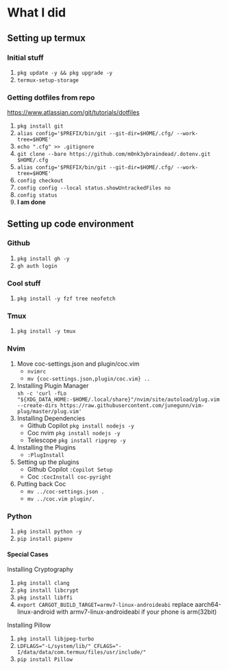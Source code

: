 # What I did

## Setting up termux

### Initial stuff

1. `pkg update -y && pkg upgrade -y`
1. `termux-setup-storage`

### Getting dotfiles from repo

<https://www.atlassian.com/git/tutorials/dotfiles>

1. `pkg install git`
1. `alias config='$PREFIX/bin/git --git-dir=$HOME/.cfg/ --work-tree=$HOME'`
1. `echo ".cfg" >> .gitignore`
1. `git clone --bare https://github.com/m0nk3ybraindead/.dotenv.git $HOME/.cfg`
1. `alias config='$PREFIX/bin/git --git-dir=$HOME/.cfg/ --work-tree=$HOME'`
1. `config checkout`
1. `config config --local status.showUntrackedFiles no`
1. `config status`
1. **I am done**

## Setting up code environment

### Github

1. `pkg install gh -y`
1. `gh auth login`

### Cool stuff

1. `pkg install -y fzf tree neofetch`

### Tmux

1. `pkg install -y tmux`

### Nvim

1. Move coc-settings.json and plugin/coc.vim
    * `nvimrc`
    * `mv {coc-settings.json,plugin/coc.vim} ..`
1. Installing Plugin Manager \
    `sh -c 'curl -fLo "${XDG_DATA_HOME:-$HOME/.local/share}"/nvim/site/autoload/plug.vim
    --create-dirs https://raw.githubusercontent.com/junegunn/vim-plug/master/plug.vim'`
1. Installing Dependencies
    * Github Copilot `pkg install nodejs -y`
    * Coc nvim `pkg install nodejs -y`
    * Telescope `pkg install ripgrep -y`
1. Installing the Plugins
    * `:PlugInstall`
1. Setting up the plugins
    * Github Copilot `:Copilot Setup`
    * Coc `:CocInstall coc-pyright`
1. Putting back Coc
    * `mv ../coc-settings.json .`
    * `mv ../coc.vim plugin/.`

### Python

1. `pkg install python -y`
1. `pip install pipenv`

#### Special Cases

Installing Cryptography

1. `pkg install clang`
1. `pkg install libcrypt`
1. `pkg install libffi`
1. `export CARGOT_BUILD_TARGET=armv7-linux-androideabi`
    replace aarch64-linux-android with armv7-linux-androideabi if your phone is arm(32bit)

Installing Pillow

1. `pkg install libjpeg-turbo`
1. `LDFLAGS="-L/system/lib/" CFLAGS="-I/data/data/com.termux/files/usr/include/"`
1. `pip install Pillow`
